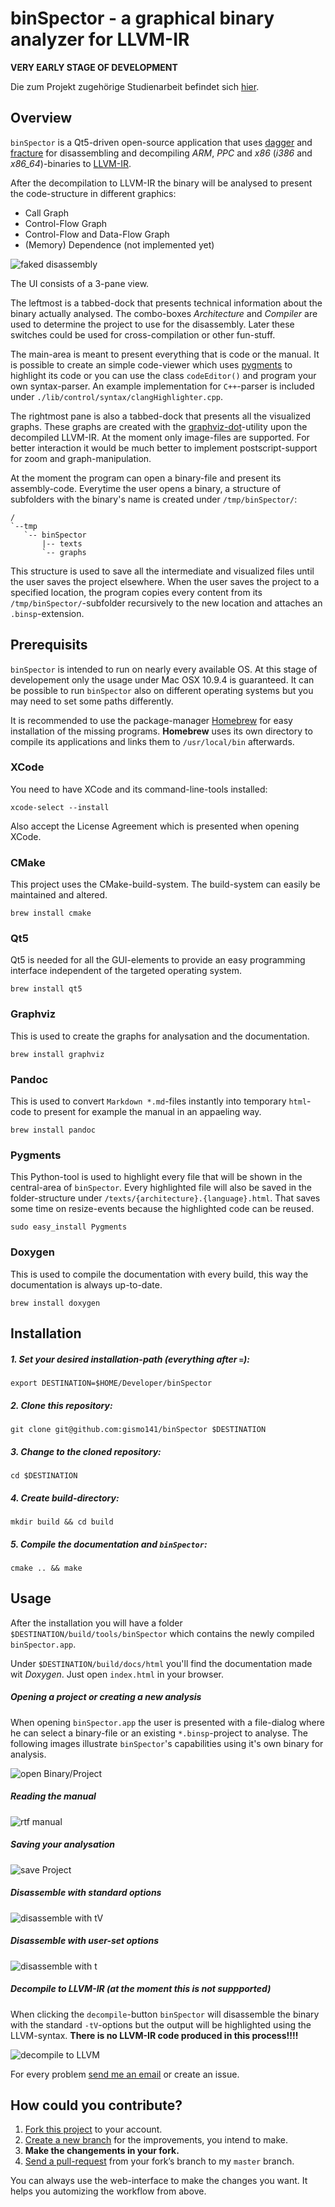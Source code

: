 # binSpector - a graphical binary analyzer for LLVM-IR

**VERY EARLY STAGE OF DEVELOPMENT**

Die zum Projekt zugehörige Studienarbeit befindet sich [hier](https://github.com/gismo141/Studienarbeit).

## Overview

`binSpector` is a Qt5-driven open-source application that uses [dagger](http://dagger.repzret.org) and [fracture](https://github.com/draperlaboratory/fracture) for disassembling and decompiling *ARM*, *PPC* and *x86* (*i386* and *x86_64*)-binaries to [LLVM-IR](http://llvm.org/docs/LangRef.html).

After the decompilation to LLVM-IR the binary will be analysed to present the code-structure in different graphics:

- Call Graph
- Control-Flow Graph
- Control-Flow and Data-Flow Graph
- (Memory) Dependence (not implemented yet)

![faked disassembly](https://raw.github.com/gismo141/binSpector/master/docs/images/fakeDisassembly.png)

The UI consists of a 3-pane view.

The leftmost is a tabbed-dock that presents technical information about the binary actually analysed. The combo-boxes *Architecture* and *Compiler* are used to determine the project to use for the disassembly. Later these switches could be used for cross-compilation or other fun-stuff.

The main-area is meant to present everything that is code or the manual. It is possible to create an simple code-viewer which uses [pygments](http://pygments.org) to highlight its code or you can use the class `codeEditor()` and program your own syntax-parser. An example implementation for `C++`-parser is included under `./lib/control/syntax/clangHighlighter.cpp`.

The rightmost pane is also a tabbed-dock that presents all the visualized graphs. These graphs are created with the [graphviz-dot](http://www.graphviz.org)-utility upon the decompiled LLVM-IR. At the moment only image-files are supported. For better interaction it would be much better to implement postscript-support for zoom and graph-manipulation.

At the moment the program can open a binary-file and present its assembly-code. Everytime the user opens a binary, a structure of subfolders with the binary's name is created under `/tmp/binSpector/`:

```
/
`--tmp
   `-- binSpector
       |-- texts
       `-- graphs
```

This structure is used to save all the intermediate and visualized files until the user saves the project elsewhere. When the user saves the project to a specified location, the program copies every content from its `/tmp/binSpector/`-subfolder recursively to the new location and attaches an `.binsp`-extension.

## Prerequisits

`binSpector` is intended to run on nearly every available OS. At this stage of developement only the usage under Mac OSX 10.9.4 is guaranteed. It can be possible to run `binSpector` also on different operating systems but you may need to set some paths differently.

It is recommended to use the package-manager [Homebrew](http://brew.sh) for easy installation of the missing programs. **Homebrew** uses its own directory to compile its applications and links them to `/usr/local/bin` afterwards.

### XCode

You need to have XCode and its command-line-tools installed:

```Shell
xcode-select --install
```

Also accept the License Agreement which is presented when opening XCode.

### CMake

This project uses the CMake-build-system. The build-system can easily be maintained and altered.

```Shell
brew install cmake
```

### Qt5

Qt5 is needed for all the GUI-elements to provide an easy programming interface independent of the targeted operating system.

```Shell
brew install qt5
```

### Graphviz

This is used to create the graphs for analysation and the documentation.

```Shell
brew install graphviz
```

### Pandoc

This is used to convert `Markdown *.md`-files instantly into temporary `html`-code to present for example the manual in an appaeling way. 

```Shell
brew install pandoc
```

### Pygments

This Python-tool is used to highlight every file that will be shown in the central-area of `binSpector`. Every highlighted file will also be saved in the folder-structure under `/texts/{architecture}.{language}.html`. That saves some time on resize-events because the highlighted code can be reused.

```Shell
sudo easy_install Pygments
```

### Doxygen

This is used to compile the documentation with every build, this way the documentation is always up-to-date.

```Shell
brew install doxygen
```

## Installation

##### 1. Set your desired installation-path (everything after `=`):

```Shell
export DESTINATION=$HOME/Developer/binSpector
```

##### 2. Clone this repository:

```Shell
git clone git@github.com:gismo141/binSpector $DESTINATION
```

##### 3. Change to the cloned repository:

```Shell
cd $DESTINATION
```

##### 4. Create build-directory:

```Shell
mkdir build && cd build
```

##### 5. Compile the documentation and `binSpector`:

```Shell
cmake .. && make
```

## Usage

After the installation you will have a folder `$DESTINATION/build/tools/binSpector` which contains the newly compiled `binSpector.app`.

Under `$DESTINATION/build/docs/html` you'll find the documentation made wit *Doxygen*. Just open `index.html` in your browser.

##### Opening a project or creating a new analysis

When opening `binSpector.app` the user is presented with a file-dialog where he can select a binary-file or an existing `*.binsp`-project to analyse. The following images illustrate `binSpector`'s capabilities using it's own binary for analysis.

![open Binary/Project](https://raw.github.com/gismo141/binSpector/master/docs/images/openDialog.png)

##### Reading the manual

![rtf manual](https://raw.github.com/gismo141/binSpector/master/docs/images/manual.png)

##### Saving your analysation

![save Project](https://raw.github.com/gismo141/binSpector/master/docs/images/saveDialog.png)

##### Disassemble with standard options

![disassemble with tV](https://raw.github.com/gismo141/binSpector/master/docs/images/disassembled_x86_64_tV.png)

##### Disassemble with user-set options

![disassemble with t](https://raw.github.com/gismo141/binSpector/master/docs/images/disassembled_x86_64_t.png)

##### Decompile to LLVM-IR (at the moment this is not suppported)

When clicking the `decompile`-button `binSpector` will disassemble the binary with the standard `-tV`-options but the output will be highlighted using the LLVM-syntax. **There is no LLVM-IR code produced in this process!!!!**

![decompile to LLVM](https://raw.github.com/gismo141/binSpector/master/docs/images/llvm_ir_x86_64_na.png)

For every problem [send me an email](mailto:michael.r141@gmail.com) or create an issue.


## How could you contribute?

1. [Fork this project][fork] to your account.
2. [Create a new branch][branch] for the improvements, you intend to make.
3. **Make the changements in your fork.**
4. [Send a pull-request][pr] from your fork’s branch to my `master` branch.
 
You can always use the web-interface to make the changes you want. It helps you automizing the workflow from above.

[fork]: http://help.github.com/forking/
[branch]: https://help.github.com/articles/creating-and-deleting-branches-within-your-repository
[pr]: http://help.github.com/pull-requests/

